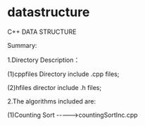 # datastructure
C++ DATA STRUCTURE

Summary:

1.Directory Description：

(1)cppfiles Directory include .cpp files;

(2)hfiles director include .h files;
  
2.The algorithms included are:

(1)Counting Sort ----->countingSortInc.cpp
